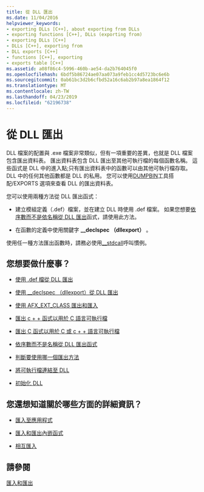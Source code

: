 ```yaml
---
title: 從 DLL 匯出
ms.date: 11/04/2016
helpviewer_keywords:
- exporting DLLs [C++], about exporting from DLLs
- exporting functions [C++], DLLs (exporting from)
- exporting DLLs [C++]
- DLLs [C++], exporting from
- DLL exports [C++]
- functions [C++], exporting
- exports table [C++]
ms.assetid: a08f86c4-5996-460b-ae54-da2b764045f0
ms.openlocfilehash: 6bdf5b86724ae07aa073a9feb1cc4d5723bc6e6b
ms.sourcegitcommit: 0ab61bc3d2b6cfbd52a16c6ab2b97a8ea1864f12
ms.translationtype: MT
ms.contentlocale: zh-TW
ms.lasthandoff: 04/23/2019
ms.locfileid: "62196738"
---
```

# <a name="exporting-from-a-dll"></a>從 DLL 匯出

DLL 檔案的配置與 .exe 檔案非常類似，但有一項重要的差異，也就是 DLL 檔案包含匯出資料表。 匯出資料表包含 DLL 匯出至其他可執行檔的每個函數名稱。 這些函式是 DLL 中的進入點;只有匯出資料表中的函數可以由其他可執行檔存取。 DLL 中的任何其他函數都是 DLL 的私用。 您可以使用[DUMPBIN](reference/dumpbin-reference.md)工具搭配/EXPORTS 選項來查看 DLL 的匯出資料表。

您可以使用兩種方法從 DLL 匯出函式：

- 建立模組定義（.def）檔案，並在建立 DLL 時使用 .def 檔案。 如果您想要[依序數而不是依名稱從 DLL 匯出](exporting-functions-from-a-dll-by-ordinal-rather-than-by-name.md)函式，請使用此方法。

- 在函數的定義中使用關鍵字 **__declspec （dllexport）** 。

使用任一種方法匯出函數時，請務必使用[__stdcall](../cpp/stdcall.md)呼叫慣例。

## <a name="what-do-you-want-to-do"></a>您想要做什麼事？

- [使用 .def 檔從 DLL 匯出](exporting-from-a-dll-using-def-files.md)

- [使用 __declspec （dllexport）從 DLL 匯出](exporting-from-a-dll-using-declspec-dllexport.md)

- [使用 AFX_EXT_CLASS 匯出和匯入](exporting-and-importing-using-afx-ext-class.md)

- [匯出 c + + 函式以用於 C 語言可執行檔](exporting-cpp-functions-for-use-in-c-language-executables.md)

- [匯出 C 函式以用於 C 或 c + + 語言可執行檔](exporting-c-functions-for-use-in-c-or-cpp-language-executables.md)

- [依序數而不是名稱從 DLL 匯出函式](exporting-functions-from-a-dll-by-ordinal-rather-than-by-name.md)

- [判斷要使用哪一個匯出方法](determining-which-exporting-method-to-use.md)

- [將可執行檔連結至 DLL](linking-an-executable-to-a-dll.md#determining-which-linking-method-to-use)

- [初始化 DLL](run-time-library-behavior.md#initializing-a-dll)

## <a name="what-do-you-want-to-know-more-about"></a>您還想知道關於哪些方面的詳細資訊？

- [匯入至應用程式](importing-into-an-application.md)

- [匯入和匯出內嵌函式](importing-and-exporting-inline-functions.md)

- [相互匯入](mutual-imports.md)

## <a name="see-also"></a>請參閱

[匯入和匯出](importing-and-exporting.md)
